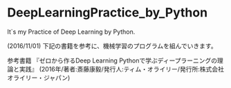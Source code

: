 # DeepLearningPractice_by_Python
It`s my Practice of Deep Learning by Python.


(2016/11/01)
下記の書籍を参考に、機械学習のプログラムを組んでいきます。

参考書籍
『ゼロから作るDeep Learning Pythonで学ぶディープラーニングの理論と実践』
(2016年/著者:斎藤康毅/発行人:ティム・オライリー/発行所:株式会社オライリー・ジャパン) 


